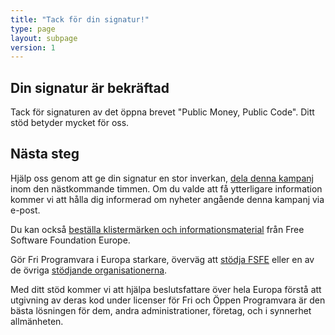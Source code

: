 ```yaml
---
title: "Tack för din signatur!"
type: page
layout: subpage
version: 1
---
```


## Din signatur är bekräftad

Tack för signaturen av det öppna brevet "Public Money, Public Code". Ditt stöd
betyder mycket för oss.

## Nästa steg

Hjälp oss genom att ge din signatur en stor inverkan, [dela denna kampanj]( ../../#spread)
inom den nästkommande timmen. Om du valde att få ytterligare information kommer
vi att hålla dig informerad om nyheter angående denna kampanj via e-post.

Du kan också [beställa klistermärken och informationsmaterial](https://fsfe.org/promo#pmpc) från Free
Software Foundation Europe.

Gör Fri Programvara i Europa starkare, överväg att [stödja FSFE](https://my.fsfe.org/donate?referrer=pmpc) eller en av
de övriga [stödjande organisationerna](../../#organisations).

Med ditt stöd kommer vi att hjälpa beslutsfattare över hela Europa förstå att
utgivning av deras kod under licenser för Fri och Öppen Programvara är den
bästa lösningen för dem, andra administrationer, företag, och i synnerhet
allmänheten.
